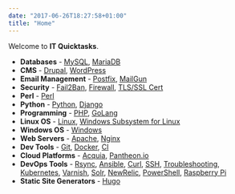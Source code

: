 ```yaml
---
date: "2017-06-26T18:27:58+01:00"
title: "Home"
---
```


Welcome to **IT Quicktasks**.

* **Databases** - [MySQL](tags/mysql/), [MariaDB](tags/mariadb/)
* **CMS** - [Drupal](tags/drupal), [WordPress](tags/wordpress)
* **Email Management** - [Postfix](tags/postfix), [MailGun](tags/mailgun)
* **Security** - [Fail2Ban](tags/fail2ban), [Firewall](tags/firewall), [TLS/SSL Cert](tags/sslcert)
* **Perl** - [Perl](tags/perl)
* **Python** - [Python](tags/python), [Django](tags/django)
* **Programming** - [PHP](tags/php), [GoLang](tags/golang)
* **Linux OS** - [Linux](tags/linux), [Windows Subsystem for Linux](tags/wsl)
* **Windows OS** - [Windows](tags/windows)
* **Web Servers** - [Apache](tags/apache), [Nginx](tags/nginx)
* **Dev Tools** - [Git](tags/git), [Docker](tags/docker), [CI](tags/ci)
* **Cloud Platforms** - [Acquia](tags/acquia), [Pantheon.io](tags/pantheon.io)
* **DevOps Tools** - [Rsync](tags/rsync), [Ansible](tags/ansible), [Curl](tags/curl), [SSH](tags/ssh), [Troubleshooting](tags/troubleshooting), [Kubernetes](tags/kubernetes), [Varnish](tags/varnish), [Solr](tags/solr), [NewRelic](tags/newrelic),  [PowerShell](tags/powershell), [Raspberry Pi](tags/raspberrypi)
* **Static Site Generators** - [Hugo](tags/hugo)
